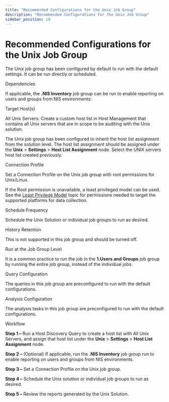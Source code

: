 ```yaml
---
title: "Recommended Configurations for the Unix Job Group"
description: "Recommended Configurations for the Unix Job Group"
sidebar_position: 10
---
```


# Recommended Configurations for the Unix Job Group

The Unix job group has been configured by default to run with the default settings. It can be run
directly or scheduled.

Dependencies

If applicable, the **.NIS Inventory** job group can be run to enable reporting on users and groups
from NIS environments.

Target Host(s)

All Unix Servers. Create a custom host list in Host Management that contains all Unix servers that
are in scope to be auditing with the Unix solution.

The Unix job group has been configured to inherit the host list assignment from the solution level.
The host list assignment should be assigned under the **Unix** > **Settings** > **Host List
Assignment** node. Select the UNIX servers host list created previously.

Connection Profile

Set a Connection Profile on the Unix job group with root permissions for Unix/Linux.

If the Root permission is unavailable, a least privileged model can be used. See the
[Least Privilege Model](/docs/accessanalyzer/12.0/requirements/unix/target.md#least-privilege-model) topic for
permissions needed to target the supported platforms for data collection.

Schedule Frequency

Schedule the Unix Solution or individual job groups to run as desired.

History Retention

This is not supported in this job group and should be turned off.

Run at the Job Group Level

It is a common practice to run the job in the **1.Users and Groups** job group by running the entire
job group, instead of the individual jobs.

Query Configuration

The queries in this job group are preconfigured to run with the default configurations.

Analysis Configuration

The analysis tasks in this job group are preconfigured to run with the default configurations.

Workflow

**Step 1 –** Run a Host Discovery Query to create a host list with All Unix Servers, and assign that
host list under the **Unix** > **Settings** > **Host List Assignment** node.

**Step 2 –** (Optional) If applicable, run the **.NIS Inventory** job group run to enable reporting
on users and groups from NIS environments.

**Step 3 –** Set a Connection Profile on the Unix job group.

**Step 4 –** Schedule the Unix solution or individual job groups to run as desired.

**Step 5 –** Review the reports generated by the Unix Solution.
